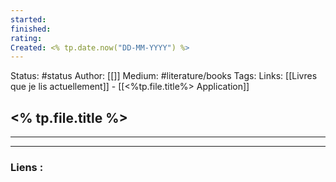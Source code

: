 ```yaml
---
started:
finished:
rating:
Created: <% tp.date.now("DD-MM-YYYY") %>
---
```


Status: #status
Author: [[]]
Medium: #literature/books 
Tags:
Links: [[Livres que je lis actuellement]] - [[<%tp.file.title%> Application]]

## <% tp.file.title %>

___



___

### Liens :

